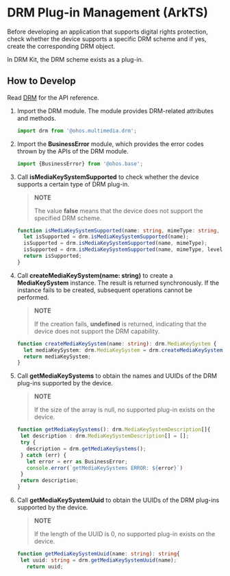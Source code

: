 # DRM Plug-in Management (ArkTS)

Before developing an application that supports digital rights protection, check whether the device supports a specific DRM scheme and if yes, create the corresponding DRM object.

In DRM Kit, the DRM scheme exists as a plug-in.

## How to Develop

Read [DRM](../../reference/apis-drm-kit/js-apis-drm.md) for the API reference.

1. Import the DRM module. The module provides DRM-related attributes and methods.

   ```ts
   import drm from '@ohos.multimedia.drm';
   ```
2. Import the **BusinessError** module, which provides the error codes thrown by the APIs of the DRM module.

   ```ts
   import {BusinessError} from '@ohos.base';
   ```
3. Call **isMediaKeySystemSupported** to check whether the device supports a certain type of DRM plug-in.

   > **NOTE**
   >
   > The value **false** means that the device does not support the specified DRM scheme.

   ```ts
   function isMediaKeySystemSupported(name: string, mimeType: string, level: drm.ContentProtectionLevel): boolean {
     let isSupported = drm.isMediaKeySystemSupported(name);
     isSupported = drm.isMediaKeySystemSupported(name, mimeType);
     isSupported = drm.isMediaKeySystemSupported(name, mimeType, level);
     return isSupported;
   }
   ```

4. Call **createMediaKeySystem(name: string)** to create a **MediaKeySystem** instance. The result is returned synchronously. If the instance fails to be created, subsequent operations cannot be performed.

   > **NOTE**
   >
   > If the creation fails, **undefined** is returned, indicating that the device does not support the DRM capability.

   ```ts
   function createMediaKeySystem(name: string): drm.MediaKeySystem {
     let mediaKeySystem: drm.MediaKeySystem = drm.createMediaKeySystem(name);
     return mediaKeySystem;
   }
   ```

5. Call **getMediaKeySystems** to obtain the names and UUIDs of the DRM plug-ins supported by the device.

   > **NOTE**
   >
   > If the size of the array is null, no supported plug-in exists on the device.

   ```ts
   function getMediaKeySystems(): drm.MediaKeySystemDescription[]{
    let description : drm.MediaKeySystemDescription[] = [];
    try {
      description = drm.getMediaKeySystems();
    } catch (err) {
      let error = err as BusinessError;
      console.error(`getMediaKeySystems ERROR: ${error}`)
    }
    return description;
   }
   ```

6. Call **getMediaKeySystemUuid** to obtain the UUIDs of the DRM plug-ins supported by the device.

   > **NOTE**
   >
   > If the length of the UUID is 0, no supported plug-in exists on the device.

   ```ts
   function getMediaKeySystemUuid(name: string): string{
    let uuid: string = drm.getMediaKeySystemUuid(name);
      return uuid;
   ```
